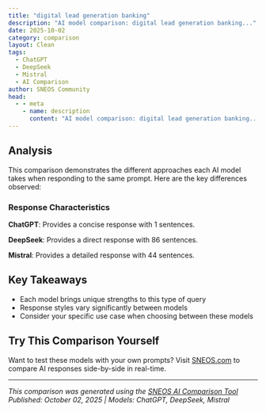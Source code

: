 ```yaml
---
title: "digital lead generation banking"
description: "AI model comparison: digital lead generation banking..."
date: 2025-10-02
category: comparison
layout: Clean
tags:
  - ChatGPT
  - DeepSeek
  - Mistral
  - AI Comparison
author: SNEOS Community
head:
  - - meta
    - name: description
      content: "AI model comparison: digital lead generation banking..."
---
```


<ChatComparison
  title="digital lead generation banking"
  prompt="digital lead generation banking"
  :responses='{"ChatGPT": "Digital lead generation in banking refers to the use of online strategies and technologies to attract and convert potential customers into leads for banking products and services. With the increasing digitalization in the banking sector, financial institutions are employing various digital marketing techniques to identify and engage prospects. Here are key strategies and components involved in digital lead generation for banking:\n\n### 1. **Website Optimization**\n - **User Experience (UX):** A well-designed website that provides an easy navigation experience can increase user engagement and reduce bounce rates.\n - **Landing Pages:** Create dedicated landing pages for specific banking products (e.g., loans, accounts) tailored to convert visitors into leads.\n\n### 2. **Search Engine Optimization (SEO)**\n - Optimize content for search engines to improve organic visibility. Use relevant keywords that potential customers are searching for.\n - Focus on local SEO to attract customers in specific geographic areas.\n\n### 3. **Content Marketing**\n - Create valuable content that addresses the needs and concerns of potential customers (e.g., blog posts about financial literacy, guides on choosing the right mortgage).\n - Use videos, infographics, webinars, and e-books to engage users.\n\n### 4. **Social Media Marketing**\n - Utilize platforms like Facebook, LinkedIn, Instagram, and Twitter to reach a broader audience.\n - Share engaging content and run targeted ads to attract potential leads.\n\n### 5. **Email Marketing**\n - Develop email campaigns that provide valuable content, promote products, and nurture leads.\n - Utilize lead magnets such as free consultations, financial planning tips, or exclusive offers to encourage sign-ups.\n\n### 6. **Pay-Per-Click (PPC) Advertising**\n - Use Google Ads and social media ads to drive targeted traffic to your landing pages.\n - Define your audience and tailor your ad copy to resonate with potential customers.\n\n### 7. **Lead Magnets**\n - Offer incentives for visitors to provide their contact information. This can include free financial assessments, downloadable resources, or entry to contests.\n\n### 8. **Chatbots and Live Chat**\n - Implement chatbots on your website to engage visitors, answer questions, and collect leads in real-time.\n - Live chat features can also help provide immediate assistance and capture information.\n\n### 9. **Webinars and Online Events**\n - Host educational webinars related to financial topics. Promote the events to attract registrations, which can serve as quality leads.\n\n### 10. **Customer Relationship Management (CRM) Integration**\n - Use a CRM system to manage leads effectively, track interactions, and nurture relationships through targeted follow-ups.\n\n### 11. **Mobile Optimization**\n - Ensure that all digital content and lead generation forms are mobile-friendly to capture leads from users on smartphones and tablets.\n\n### 12. **Data Analytics**\n - Track and analyze user behavior on your website and through marketing campaigns to refine strategies and improve lead generation outcomes.\n\n### Best Practices:\n- **Personalization:** Tailor your messaging and offers based on user behavior and preferences to increase conversion chances.\n- **Compliance:** Ensure that all digital marketing practices comply with regulations such as GDPR and other data protection laws.\n- **Follow-up:** Develop a systematic follow-up process to engage leads once they are captured.\n\nBy implementing these strategies, banks and financial institutions can effectively enhance their digital lead generation efforts, increase customer acquisition, and improve overall marketing ROI.", "DeepSeek": "Of course. This is a fantastic and highly relevant topic. **Digital Lead Generation in Banking** is the systematic process of attracting and capturing potential customers for banking products and services through online channels.\n\nThe old model of waiting for customers to walk into a branch is largely obsolete. Today, you need to meet them where they are: online.\n\nHere is a comprehensive guide to digital lead generation for banks, broken down into strategy, channels, and execution.\n\n---\n\n### The Core Strategy: The Digital Lead Generation Funnel\n\nThink of your lead generation efforts as a funnel. The goal is to move a stranger from awareness to a qualified lead.\n\n1. **Top of Funnel (TOFU): Awareness \u0026 Attraction**\n * **Goal:** Attract a broad audience with valuable content.\n * **Focus:** Educational content, brand building, solving general problems.\n * **Lead Type:** \u0022Cold\u0022 leads. They are not yet ready to buy.\n\n2. **Middle of Funnel (MOFU): Consideration \u0026 Nurturing**\n * **Goal:** Capture contact information and build a relationship.\n * **Focus:** Gated, higher-value content that addresses specific pain points.\n * **Lead Type:** \u0022Warm\u0022 leads. They are interested in a solution.\n\n3. **Bottom of Funnel (BOFU): Conversion \u0026 Action**\n * **Goal:** Convert the lead into a customer.\n * **Focus:** Direct calls-to-action (CTAs), demos, and application forms.\n * **Lead Type:** \u0022Hot\u0022 leads. They are ready to take action.\n\n---\n\n### Key Digital Channels \u0026 Tactics\n\nHere\u2019s how to implement the funnel across different digital channels.\n\n#### 1. Content Marketing \u0026 SEO (The Foundation)\nThis is about creating valuable content that answers your audience\u0027s questions and ranks high on Google.\n\n* **TOFU:** Blog posts on topics like:\n * \u0022How to Improve Your Credit Score\u0022\n * \u0022First-Time Home Buyer\u0027s Guide\u0022\n * \u00225 Ways to Save for Your Child\u0027s Education\u0022\n* **MOFU:** Gated content in exchange for an email address:\n * **Lead Magnets:** eBooks (\u0022The Ultimate Guide to Debt Consolidation\u0022), detailed checklists, webinars.\n * **Tools:** Interactive calculators (mortgage, loan payment, savings).\n* **BOFU:** Product-specific pages with clear CTAs: \u0022Apply for a Personal Loan Now\u0022 or \u0022Open a High-Yield Savings Account.\u0022\n\n#### 2. Search Engine Marketing (SEM / PPC)\nInstant visibility for high-intent search queries.\n\n* **Google Ads:** Bid on keywords like:\n * \u0022best business loan rates\u0022\n * \u0022refinance my mortgage\u0022\n * \u0022open a checking account online\u0022\n* **Remarketing:** Show ads to people who have visited your website but didn\u0027t convert. This is incredibly powerful for nurturing.\n\n#### 3. Social Media Marketing\nBuild brand presence and target specific demographics.\n\n* **LinkedIn:** Ideal for **Business Banking** and **Wealth Management**. Share thought leadership content, target employees of specific companies or industries.\n* **Facebook/Instagram:** Great for **Retail Banking** (checking/savings accounts, credit cards, personal loans). Use detailed demographic and interest-based targeting (e.g., targeting newly engaged couples for mortgage or joint account leads).\n* **YouTube:** Create video content explaining complex products, customer testimonials, or \u0022how-to\u0022 guides for online banking.\n\n#### 4. Email Marketing\nThe workhorse for lead nurturing.\n\n* **Welcome Series:** For new subscribers from your lead magnets.\n* **Nurture Sequences:** Educate leads about your products over time, building trust.\n* **Promotional Campaigns:** Announce new products, special rates, or limited-time offers.\n\n#### 5. Website \u0026 Landing Page Optimization\nYour website is your most important digital branch.\n\n* **Clear CTAs:** Every page should have a purpose and a clear next step.\n* **Dedicated Landing Pages:** Don\u0027t send PPC traffic to your homepage. Create specific, uncluttered pages for each campaign (e.g., a page solely for a \u00221.99% APR Auto Loan\u0022 offer).\n* **Chatbots \u0026 Live Chat:** Capture leads instantly by answering questions and offering to have a banker contact them.\n\n#### 6. Partnerships \u0026 Affiliate Marketing\nLeverage existing audiences.\n\n* Partner with real estate agents, accountants, or financial advisors who can refer clients to you for mortgages, business accounts, or investment services.\n* Work with financial comparison websites (like NerdWallet or Bankrate) to get listed in their product comparisons.\n\n---\n\n### Banking-Specific Lead Generation Ideas\n\n| Product/Service | TOFU Tactic | MOFU Tactic (Lead Capture) | BOFU Tactic (Conversion) |\n| :--- | :--- | :--- | :--- |\n| **Mortgages** | Blog: \u0022Fixed vs. Variable Rate Mortgages\u0022 | **Tool:** Mortgage Affordability Calculator | \u0022Get Pre-Approved\u0022 Form |\n| **Business Loans** | LinkedIn Article: \u0022Signs Your Business is Ready to Scale\u0022 | **eBook:** \u0022The 2024 Guide to SBA Loans\u0022 | \u0022Speak to a Business Banker\u0022 CTA |\n| **Wealth Management** | Webinar: \u0022Market Outlook for Q4\u0022 | **Tool:** Retirement Savings Calculator | \u0022Schedule a Free Portfolio Review\u0022 |\n| **Credit Cards** | Instagram Reel: \u0022Maximizing Travel Rewards\u0022 | Quiz: \u0022Which Credit Card is Right for Your Lifestyle?\u0022 | \u0022Apply Now\u0022 with a clear benefits list |\n| **Personal Loans** | Blog: \u0022Debt Consolidation vs. Balance Transfer\u0022 | **Comparison Guide:** \u0022Personal Loan vs. Using Savings\u0022 | \u0022Check Your Rate in 5 Minutes\u0022 (soft pull) |\n\n---\n\n### Essential Technology Stack (The Tools You Need)\n\n* **Customer Relationship Management (CRM):** **HubSpot, Salesforce.** The central database for all your leads.\n* **Marketing Automation:** To send automated email sequences based on user behavior.\n* **Analytics Platform:** **Google Analytics** to track website behavior and conversion paths.\n* **SEO Tool:** **Ahrefs or Semrush** for keyword research and tracking rankings.\n* **Advertising Platforms:** **Google Ads, LinkedIn Campaign Manager, Meta Ads Manager.**\n\n### Measuring Success: Key Performance Indicators (KPIs)\n\n* **Top of Funnel:** Website Traffic, Organic Search Ranking, Social Media Reach.\n* **Middle of Funnel:** Lead Conversion Rate, Cost Per Lead (CPL), Email List Growth.\n* **Bottom of Funnel:** Cost Per Acquisition (CPA), Application Start/Completion Rate, Lead-to-Customer Conversion Rate.\n\n### Critical Considerations for Banking\n\n* **Trust \u0026 Security:** Your digital presence must scream security and trust. Use SSL certificates, clear privacy policies, and professional design.\n* **Compliance \u0026 Regulation:** **This is non-negotiable.** All marketing materials, especially for specific products (like mortgages in the US), must comply with regulations (e.g., ADA, GLBA, Reg Z). Your legal/compliance team must be involved from the start.\n* **Data Privacy:** Be transparent about how you collect and use data, following GDPR, CCPA, and other relevant laws.\n* **Personalization:** Use the data you have (responsibly) to personalize messages. \u0022We see you\u0027re interested in a mortgage. Here\u0027s a calculator for your area.\u0022\n\n**Conclusion:**\n\nDigital lead generation for banking is a shift from a reactive to a proactive growth model. By creating valuable content, leveraging targeted advertising, and nurturing leads through a structured funnel, banks can efficiently find and convert their next generation of customers in the digital space.", "Mistral": "Digital lead generation in banking involves leveraging online channels and technologies to attract and capture potential customers who are interested in banking products and services. Here are some strategies and tactics to effectively generate leads in the digital space for banks:\n\n### 1. **Search Engine Optimization (SEO)**\n - **Keyword Research:** Identify relevant keywords and phrases that potential customers use when searching for banking services.\n - **Content Creation:** Develop high-quality, informative content that addresses common banking queries and concerns.\n - **On-Page Optimization:** Ensure your website is optimized for search engines with proper meta tags, headers, and internal linking.\n - **Local SEO:** Optimize for local search to attract customers in specific geographic areas.\n\n### 2. **Pay-Per-Click (PPC) Advertising**\n - **Google Ads:** Run targeted PPC campaigns to reach potential customers searching for banking services.\n - **Retargeting:** Use retargeting ads to reach visitors who have previously shown interest in your banking services but did not convert.\n - **Social Media Ads:** Utilize platforms like Facebook, LinkedIn, and Instagram to target specific demographics and interests.\n\n### 3. **Content Marketing**\n - **Blogs and Articles:** Publish regular blog posts and articles on financial topics, banking trends, and customer success stories.\n - **E-books and Whitepapers:** Offer in-depth guides and whitepapers that provide valuable insights and solutions to common banking problems.\n - **Webinars and Videos:** Host webinars and create video content to educate and engage potential customers.\n\n### 4. **Social Media Marketing**\n - **Engagement:** Regularly post updates, tips, and news on social media platforms to keep your audience engaged.\n - **Interaction:** Respond to comments and messages promptly to build trust and rapport.\n - **Influencer Partnerships:** Collaborate with financial influencers to reach a broader audience.\n\n### 5. **Email Marketing**\n - **Newsletters:** Send regular newsletters with updates, promotions, and educational content.\n - **Drip Campaigns:** Use automated email sequences to nurture leads through the sales funnel.\n - **Segmentation:** Segment your email list based on demographics, interests, and behaviors to deliver personalized content.\n\n### 6. **Landing Pages and Forms**\n - **Optimized Landing Pages:** Create dedicated landing pages for specific campaigns and offers to capture leads effectively.\n - **Lead Magnets:** Offer free resources like e-books, checklists, or calculators in exchange for contact information.\n - **A/B Testing:** Continuously test different versions of landing pages and forms to improve conversion rates.\n\n### 7. **Webinars and Online Events**\n - **Educational Webinars:** Host webinars on topics like financial planning, investment strategies, and mortgage options.\n - **Q\u0026A Sessions:** Conduct live Q\u0026A sessions to address customer queries and concerns.\n - **Virtual Conferences:** Participate in or host virtual conferences to reach a larger audience.\n\n### 8. **Mobile Optimization**\n - **Responsive Design:** Ensure your website and landing pages are mobile-friendly.\n - **Mobile Apps:** Develop a user-friendly mobile app for banking services and promotions.\n - **SMS Marketing:** Use SMS campaigns to reach potential customers with timely offers and updates.\n\n### 9. **Customer Reviews and Testimonials**\n - **Review Platforms:** Encourage satisfied customers to leave reviews on platforms like Google, Yelp, and Trustpilot.\n - **Testimonials:** Feature customer testimonials on your website and marketing materials to build credibility.\n\n### 10. **Analytics and Reporting**\n - **Tracking:** Use tools like Google Analytics to track website traffic, user behavior, and conversion rates.\n - **ROI Analysis:** Regularly analyze the return on investment (ROI) of your digital marketing efforts to optimize your strategies.\n\n### 11. **Partnerships and Referrals**\n - **Strategic Partnerships:** Partner with complementary businesses to cross-promote each other\u0027s services.\n - **Referral Programs:** Implement referral programs to incentivize existing customers to refer new leads.\n\nBy implementing these strategies, banks can effectively generate leads in the digital space, build a strong online presence, and ultimately convert more prospects into loyal customers."}' 
  published-date="14:37"
/>

## Analysis

This comparison demonstrates the different approaches each AI model takes when responding to the same prompt. Here are the key differences observed:

### Response Characteristics

**ChatGPT**: Provides a concise response with 1 sentences. 

**DeepSeek**: Provides a direct response with 86 sentences. 

**Mistral**: Provides a detailed response with 44 sentences. 

## Key Takeaways

- Each model brings unique strengths to this type of query
- Response styles vary significantly between models
- Consider your specific use case when choosing between these models

## Try This Comparison Yourself

Want to test these models with your own prompts? Visit [SNEOS.com](https://sneos.com) to compare AI responses side-by-side in real-time.

---

*This comparison was generated using the [SNEOS AI Comparison Tool](https://sneos.com)*
*Published: October 02, 2025 | Models: ChatGPT, DeepSeek, Mistral*
